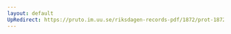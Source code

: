 ```yaml
---
layout: default
UpRedirect: https://pruto.im.uu.se/riksdagen-records-pdf/1872/prot-1872--ak--507/prot-1872--ak--507_003.pdf
---
```

